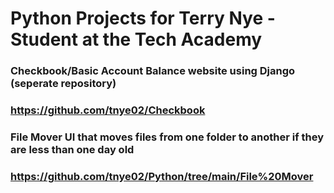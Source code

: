# Python Projects for Terry Nye - Student at the Tech Academy

### Checkbook/Basic Account Balance website using Django (seperate repository)
### https://github.com/tnye02/Checkbook

### File Mover UI that moves files from one folder to another if they are less than one day old
### https://github.com/tnye02/Python/tree/main/File%20Mover
